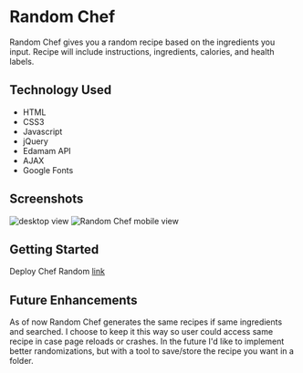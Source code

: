 # Random Chef
Random Chef gives you a random recipe based on the ingredients you input. Recipe will include instructions, ingredients, calories, and health labels.

## Technology Used
* HTML
* CSS3
* Javascript
* jQuery
* Edamam API
* AJAX
* Google Fonts

## Screenshots
![desktop view](https://user-images.githubusercontent.com/89373890/133936830-0285542d-21b7-43e1-bd7b-530443f9d962.PNG)
![Random Chef mobile view](https://user-images.githubusercontent.com/89373890/133936829-3a5cf2b5-f112-44e3-837a-53437c9bf945.PNG)

## Getting Started
Deploy Chef Random [link](https://61476edc82275da63e21a4c5--epic-lewin-71634e.netlify.app/)

## Future Enhancements
As of now Random Chef generates the same recipes if same ingredients and searched. I choose to keep it this way so user could access same recipe in case page reloads or crashes. In the future I'd like to implement better randomizations, but with a tool to save/store the recipe you want in a folder. 
